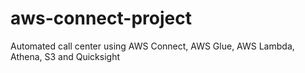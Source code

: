 # aws-connect-project
Automated call center using AWS Connect, AWS Glue, AWS Lambda, Athena, S3 and Quicksight
